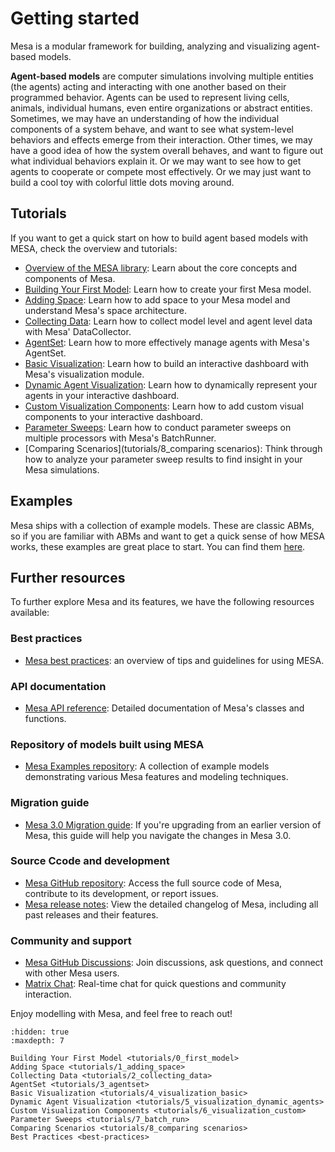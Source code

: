 # Getting started
Mesa is a modular framework for building, analyzing and visualizing agent-based models.

**Agent-based models** are computer simulations involving multiple entities (the agents) acting and interacting with one another based on their programmed behavior. Agents can be used to represent living cells, animals, individual humans, even entire organizations or abstract entities. Sometimes, we may have an understanding of how the individual components of a system behave, and want to see what system-level behaviors and effects emerge from their interaction. Other times, we may have a good idea of how the system overall behaves, and want to figure out what individual behaviors explain it. Or we may want to see how to get agents to cooperate or compete most effectively. Or we may just want to build a cool toy with colorful little dots moving around.

## Tutorials
If you want to get a quick start on how to build agent based models with MESA, check the overview and tutorials:

- [Overview of the MESA library](overview): Learn about the core concepts and components of Mesa.
- [Building Your First Model](tutorials/0_first_model): Learn how to create your first Mesa model.
- [Adding Space](tutorials/1_adding_space): Learn how to add space to your Mesa model and understand Mesa's space architecture.
- [Collecting Data](tutorials/2_collecting_data): Learn how to collect model level and agent level data with Mesa' DataCollector.
- [AgentSet](tutorials/3_agentset): Learn how to more effectively manage agents with  Mesa's AgentSet.
- [Basic Visualization](tutorials/4_visualization_basic): Learn how to build an interactive dashboard with Mesa's visualization module.
- [Dynamic Agent Visualization](tutorials/5_visualization_dynamic_agents): Learn how to dynamically represent your agents in your interactive dashboard.
- [Custom Visualization Components](tutorials/6_visualization_custom): Learn how to add custom visual components to your interactive dashboard.
- [Parameter Sweeps](tutorials/7_batch_run): Learn how to conduct parameter sweeps on multiple processors with Mesa's BatchRunner.
- [Comparing Scenarios](tutorials/8_comparing scenarios): Think through how to analyze your parameter sweep results to find insight in your Mesa simulations.

## Examples
Mesa ships with a collection of example models. These are classic ABMs, so if you are familiar with ABMs and want to get a quick sense of how MESA works, these examples are great place to start. You can find them [here](examples).

## Further resources
To further explore Mesa and its features, we have the following resources available:

### Best practices
- [Mesa best practices](best-practices): an overview of tips and guidelines for using MESA.

### API documentation
- [Mesa API reference](apis): Detailed documentation of Mesa's classes and functions.

### Repository of models built using MESA
- [Mesa Examples repository](https://github.com/projectmesa/mesa-examples): A collection of example models demonstrating various Mesa features and modeling techniques.

### Migration guide
- [Mesa 3.0 Migration guide](migration_guide): If you're upgrading from an earlier version of Mesa, this guide will help you navigate the changes in Mesa 3.0.

### Source Ccode and development
- [Mesa GitHub repository](https://github.com/projectmesa/mesa): Access the full source code of Mesa, contribute to its development, or report issues.
- [Mesa release notes](https://github.com/projectmesa/mesa/releases): View the detailed changelog of Mesa, including all past releases and their features.

### Community and support
- [Mesa GitHub Discussions](https://github.com/projectmesa/mesa/discussions): Join discussions, ask questions, and connect with other Mesa users.
- [Matrix Chat](https://matrix.to/#/#project-mesa:matrix.org): Real-time chat for quick questions and community interaction.

Enjoy modelling with Mesa, and feel free to reach out!





```{toctree}
:hidden: true
:maxdepth: 7

Building Your First Model <tutorials/0_first_model>
Adding Space <tutorials/1_adding_space>
Collecting Data <tutorials/2_collecting_data>
AgentSet <tutorials/3_agentset>
Basic Visualization <tutorials/4_visualization_basic>
Dynamic Agent Visualization <tutorials/5_visualization_dynamic_agents>
Custom Visualization Components <tutorials/6_visualization_custom>
Parameter Sweeps <tutorials/7_batch_run>
Comparing Scenarios <tutorials/8_comparing scenarios>
Best Practices <best-practices>


```
